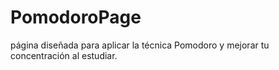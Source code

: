 # PomodoroPage
página diseñada para aplicar la técnica Pomodoro y mejorar tu concentración al estudiar.
